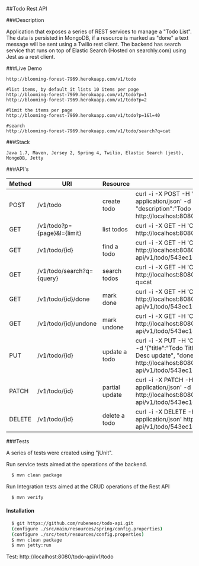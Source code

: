 
##Todo Rest API

###Description

Application that exposes a series of REST services to manage a "Todo List". The data is persisted in MongoDB, if a resource is marked as "done" a text message will be sent using a Twilio rest client. The backend has search service that runs on top of Elastic Search (Hosted on searchly.com) using Jest as a rest client.

###Live Demo

	http://blooming-forest-7969.herokuapp.com/v1/todo
	
	#list items, by default it lists 10 items per page
	http://blooming-forest-7969.herokuapp.com/v1/todo?p=1
	http://blooming-forest-7969.herokuapp.com/v1/todo?p=2
	
	#limit the items per page
	http://blooming-forest-7969.herokuapp.com/v1/todo?p=1&l=40
	
	#search
	http://blooming-forest-7969.herokuapp.com/v1/todo/search?q=cat	
	

###Stack

	Java 1.7, Maven, Jersey 2, Spring 4, Twilio, Elastic Search (jest), MongoDB, Jetty

###API's

Method | URI                        | Resource       | Example
------ | ---------------------------|----------------|----------
POST   | /v1/todo                   | create todo    | curl -i -X POST -H 'Content-Type: application/json' -d '{"title":"Todo Title", "description":"Todo Desc", "done": false}' http://localhost:8080/todo-api/v1/todo
GET    | /v1/todo?p={page}&l={limit}| list todos     | curl -i -X GET -H 'Content-Type: application/json' http://localhost:8080/todo-api/v1/todo?p=1
GET    | /v1/todo/{id}              | find a todo    | curl -i -X GET -H 'Content-Type: application/json' http://localhost:8080/todo-api/v1/todo/543ec1eb0364f8ca5dd372af
GET    | /v1/todo/search?q={query}  | search todos   | curl -i -X GET -H 'Content-Type: application/json' http://localhost:8080/todo-api/v1/todo/search?q=cat
GET    | /v1/todo/{id}/done         | mark done      | curl -i -X GET -H 'Content-Type: application/json' http://localhost:8080/todo-api/v1/todo/543ec1eb0364f8ca5dd372af/done
GET    | /v1/todo/{id}/undone       | mark undone    | curl -i -X GET -H 'Content-Type: application/json' http://localhost:8080/todo-api/v1/todo/543ec1eb0364f8ca5dd372af/undone
PUT    | /v1/todo/{id}              | update a todo  | curl -i -X PUT -H 'Content-Type: application/json' -d '{"title":"Todo Title update", "description":"Todo Desc update", "done": true}' http://localhost:8080/todo-api/v1/todo/543ec1eb0364f8ca5dd372af
PATCH  | /v1/todo/{id}              | partial update | curl -i -X PATCH -H 'Content-Type: application/json' -d '{"title":"Todo Title update"}' http://localhost:8080/todo-api/v1/todo/543ec1eb0364f8ca5dd372af
DELETE | /v1/todo/{id}              | delete a todo  | curl -i -X DELETE -H 'Content-Type: application/json' http://localhost:8080/todo-api/v1/todo/543ec1eb0364f8ca5dd372af


###Tests

A series of tests were created using "jUnit".

Run service tests aimed at the operations of the backend.

```bash
  $ mvn clean package
```

Run Integration tests aimed at the CRUD operations of the Rest API

```bash
  $ mvn verify
```

#### Installation
```bash
  $ git https://github.com/rubenesc/todo-api.git
  (configure ./src/main/resources/spring/config.properties)
  (configure ./src/test/resources/config.properties)
  $ mvn clean package
  $ mvn jetty:run
```

Test: http://localhost:8080/todo-api/v1/todo
